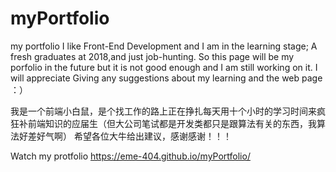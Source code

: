 # myPortfolio
my portfolio
I like Front-End Development and I am in the learning stage; A fresh graduates at 2018,and just job-hunting.
So this page will be my porfolio in the future but it is not good enough and I am still working on it. 
I will appreciate Giving  any suggestions about my learning and the web page ：） 

我是一个前端小白鼠，是个找工作的路上正在挣扎每天用十个小时的学习时间来疯狂补前端知识的应届生（但大公司笔试都是开发类都只是跟算法有关的东西，我算法好差好气啊）
希望各位大牛给出建议，感谢感谢！！！


Watch my protfolio https://eme-404.github.io/myPortfolio/
